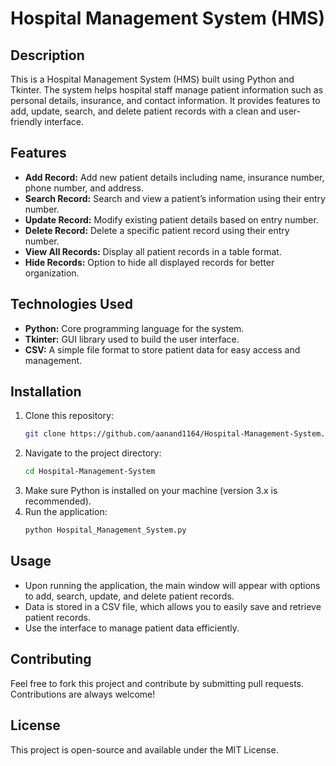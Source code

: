 # Hospital Management System (HMS)

## Description
This is a Hospital Management System (HMS) built using Python and Tkinter. The system helps hospital staff manage patient information such as personal details, insurance, and contact information. It provides features to add, update, search, and delete patient records with a clean and user-friendly interface.

## Features
- **Add Record:** Add new patient details including name, insurance number, phone number, and address.
- **Search Record:** Search and view a patient’s information using their entry number.
- **Update Record:** Modify existing patient details based on entry number.
- **Delete Record:** Delete a specific patient record using their entry number.
- **View All Records:** Display all patient records in a table format.
- **Hide Records:** Option to hide all displayed records for better organization.

## Technologies Used
- **Python:** Core programming language for the system.
- **Tkinter:** GUI library used to build the user interface.
- **CSV:** A simple file format to store patient data for easy access and management.

## Installation

1. Clone this repository:
   ```bash
   git clone https://github.com/aanand1164/Hospital-Management-System.git
2. Navigate to the project directory:
   ```bash
   cd Hospital-Management-System
4. Make sure Python is installed on your machine (version 3.x is recommended).
5. Run the application:
   ```bash
   python Hospital_Management_System.py

## Usage
- Upon running the application, the main window will appear with options to add, search, update, and delete patient records.
- Data is stored in a CSV file, which allows you to easily save and retrieve patient records.
- Use the interface to manage patient data efficiently.

## Contributing
Feel free to fork this project and contribute by submitting pull requests. Contributions are always welcome!

## License
This project is open-source and available under the MIT License.

